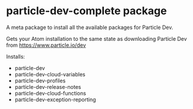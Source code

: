 # particle-dev-complete package

A meta package to install all the available packages for Particle Dev.

Gets your Atom installation to the same state as downloading Particle Dev from https://www.particle.io/dev

Installs:
- particle-dev
- particle-dev-cloud-variables
- particle-dev-profiles
- particle-dev-release-notes
- particle-dev-cloud-functions
- particle-dev-exception-reporting
